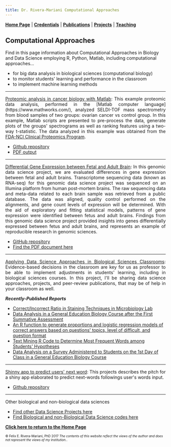 ```yaml
---
title: Dr. Rivera-Mariani Computational Approaches
---
```

<!-- Global site tag (gtag.js) - Google Analytics -->
<script async src="https://www.googletagmanager.com/gtag/js?id=UA-103557590-4"></script>
<script>
  window.dataLayer = window.dataLayer || [];
  function gtag(){dataLayer.push(arguments);}
  gtag('js', new Date());

  gtag('config', 'UA-103557590-4');
</script>

[**Home Page**](http://www.friveram.com/) | [**Credentials**](http://www.friveram.com/about) | [**Publications**](http://www.friveram.com/publications) | [**Projects**](http://www.friveram.com/projects) | [**Teaching**](http://www.friveram.com/teaching) 

## Computational Approaches

Find in this page information about Computational Approaches in Biology and Data Science employing R, Python, Matlab, including computational approaches...

- for big data analysis in biological sciences (computational biology)
- to monitor students' learning and performance in the classroom
- to implement machine learning methods

---

<div style="text-align:justify"><p><a href="https://www.researchgate.net/publication/319103946_Proteomics_data_analysis_in_cancer_biology_with_Matlab?_iepl%5BviewId%5D=QxJv4keKNDURmsy78YMwoLJQ&_iepl%5BprofilePublicationItemVariant%5D=default&_iepl%5Bcontexts%5D%5B0%5D=prfpi&_iepl%5BtargetEntityId%5D=PB%3A319103946&_iepl%5BinteractionType%5D=publicationTitle">Proteomic analysis in cancer biology with Matlab</a>: This example proteomic data analysis, performed in the [Matlab computer language](https://www.mathworks.com/), analyzed SELDI-TOF mass spectrometry from blood samples of two groups: ovarian cancer  vs control group. In this example, Matlab scripts are presented to pre-process the data, generate plots of the groups' spectrograms as well as ranking features using a two-way t-statistic. The data analyzed in this example was obtained from the <a href="https://home.ccr.cancer.gov/ncifdaproteomics/ppatterns.asp">FDA-NCI Clinical Proteomics Program</a>.</p></div>

- [Github repository](https://github.com/friveramariani/Proteomic-Examples)
- [PDF output](https://www.researchgate.net/publication/319103946_Proteomics_data_analysis_in_cancer_biology_with_Matlab)

---

<div style="text-align:justify"><p><a href="https://github.com/friveramariani/genomic-data-science">Differential Gene Expression between Fetal and Adult Brain</a>: In this genomic data science project, we are evaluated differences in gene expression between fetal and adult brains. Transcriptome sequencing data (known as RNA-seq) for this genomic data science project was sequenced on an Illumina platform from human post-mortem brains. The raw sequencing data and meta-data related to each brain sample was retrieved from a public database. The data was aligned, quality control performed on the alignments, and gene count levels of expression will be determined. With the aid of exploratory and fitting statistical models,  patterns of gene expression were identified between fetus and adult brains. Findings from this genomic data science project provided insights into genes differentially expressed between fetus and adult brains, and represents an example of reproducible research in genomic sciences.</p></div>

- [GitHub repository](https://github.com/friveramariani/GenomicDataScience_FetalAdultBrain) 
- [Find the PDF document here](https://www.researchgate.net/publication/311203295_Report_RNA-Seq_Data_Analysis_Worflow_to_Evaluate_Differential_Gene_Expression_between_Fetus_and_Adult_Brains_from_Publicly-Available_Data_as_a_Genomic_Data_Science_Demonstration_in_a_Upper_Division_Mi)

---

<div style="text-align:justify"><p><a href="https://www.researchgate.net/project/Applying-Data-Science-Approaches-in-Biological-Sciences-Classrooms?_esc=profileProjectCards&_sg=-XO68eEemQp3HNPS0KrOL2bjqDRIVkgGT7tgZU86f--Ied0fnhhIqTcwhregbtQPzGDLrd44MLrwDWCl0B9P9g.8bzPwU4Hw8H95Si2ifVxs30Y2D9G1NLXAWevaI20Ye1Iypn9hFDr6yxcGOegAuWT.eGebw20oCHpG6d88csNnnpo5djacTogpfurkn2o907J2sJAHKab4PoVXM_QRiQey&_viewIds%5B0%5D=Mfbk27SkHZVlqyAKuqvg1wx5&_viewIds%5B1%5D=6b1SML1ge7lBb56ZPFI5tTcU">Applying Data Science Approaches in Biological Sciences Classrooms</a>: Evidence-based decisions in the classroom are key for us as professor to be able to implement adjustments in students' learning, including in biological sciences courses. In this project, I'll be sharing data science approaches, projects, and peer-review publications, that may be of help in your classroom as well.</p></div> 

***Recently-Published Reports***

- [Correct/Incorrect Ratio in Staining Techniques in Microbiology Lab](http://dx.doi.org/10.13140/RG.2.2.31839.66721)
- [Data Analysis in a General Education Biology Course after the First Summative Assessment](http://dx.doi.org/10.13140/RG.2.2.30379.85281)
- [An R function to generate proportions and logistic regression models of correct answers based on questions' topics, level of difficult, and question format](http://+n%20r%20function%20to%20generate%20proportions%20and%20logistic%20regression%20models%20of%20correct%20answers%20based%20on%20questions%27%20topic%2C%20levels%20of%20+ifficulty%2C%20and%20format./)
- [Text Mining R Code to Determine Most Frequent Words among Students' Hypotheses](http://dx.doi.org/10.13140/RG.2.2.16545.81763)
- [Data Analysis on a Survey Administered to Students on the 1st Day of Class in a General Education Biology Course](https://www.researchgate.net/project/Applying-Data-Science-Approaches-in-Biological-Sciences-Classrooms)

---

<div style="text-align:justify"><p><a href="http://rpubs.com/friveramariani/jhdscapstone">Shinny app to predict users' next word</a>: This projects describes  the pitch for a shiny app elaborated to predict next-words followings user's words input.</p></div>

- [Github repository](https://github.com/friveramariani/capstone-project)
 
---

Other biological and non-biological data sciences 

- [Find other Data Science Projects here](http://rpubs.com/friveramariani/dataproduct)
- [Find Biological and non-Biological Data Science codes here](https://github.com/friveramariani)

[**Click here to return to the Home Page**](https://www.friveram.com/)

<font size="1">&#169; Felix E. Rivera-Mariani, PhD 2017 <i>The contents of this website reflect the views of the author and does not represent the views of my institution.</i>.</font>
